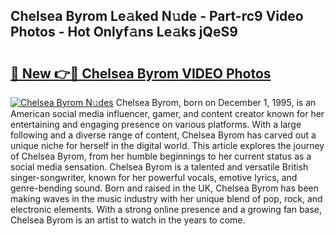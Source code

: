 ## Chelsea Byrom Le𝚊ked N𝚞de - Part-rc9 Video Photos - Hot Onlyf𝚊ns Le𝚊ks jQeS9

# <h2><a href="http://ab12836.deff.icu/?id=Chelsea+Byrom">🔗 New 👉🔴 Chelsea Byrom VIDEO Photos</a></h2>

[![Chelsea Byrom N𝚞des](https://i.imgur.com/rIISA9y.gif)](http://ab12836.deff.icu/?id=Chelsea+Byrom)
Chelsea Byrom, born on December 1, 1995, is an American social media influencer, gamer, and content creator known for her entertaining and engaging presence on various platforms. With a large following and a diverse range of content, Chelsea Byrom has carved out a unique niche for herself in the digital world. This article explores the journey of Chelsea Byrom, from her humble beginnings to her current status as a social media sensation. Chelsea Byrom is a talented and versatile British singer-songwriter, known for her powerful vocals, emotive lyrics, and genre-bending sound. Born and raised in the UK, Chelsea Byrom has been making waves in the music industry with her unique blend of pop, rock, and electronic elements. With a strong online presence and a growing fan base, Chelsea Byrom is an artist to watch in the years to come.
